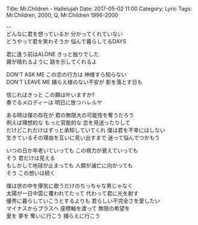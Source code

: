 Title: Mr.Children - Hallelujah
Date: 2017-05-02 11:00
Category: Lyric
Tags: Mr.Children, 2000, Q, Mr.Children 1996-2000


--  
どんなに君を想っているか 分かってくれていない  
どうやって君を笑わそうか 悩んで暮らしてるDAYS  
  
君に逢う前はALONE きっと独りでした  
霧が晴れるように 路を示してくれるよ  
  
DON'T ASK ME この恋の行方は 神様すら知らない  
DON'T LEAVE ME 捕らえ様のない不安が 影を落とす日も  
  
信じればきっと この願は叶いますか?  
奏でるメロディーは 明日に放つハレルヤ  
  
ある時は僕の存在が 君の無限大の可能性を奪うだろう  
例えば理想的な もっと官能的な 恋を見送ったりして  
だけどこれだけはずっと承知していてくれ 僕は君を不幸にはしない  
生きているその理由を互いに見い出すまで 迷って悩んでつかもう  
  
いつの日か年老いていっても この視力が衰えていっても  
そう 君だけは見える  
もしかして地球が止まっても 人類が滅亡に向かっても  
そう この想いは続く  
  
僕は世の中を儚気に歌うだけのちっちゃな男じゃなく  
太陽が一日中雲に覆われてたって 代わって君に光を射す  
優秀に暮らしていこうとするよりも 君らしい不完全さを愛したい  
マイナスからプラスへ 座標軸を渡って 無限の希望を  
愛を 夢を 奪いに行こう 捕らえに行こう  
